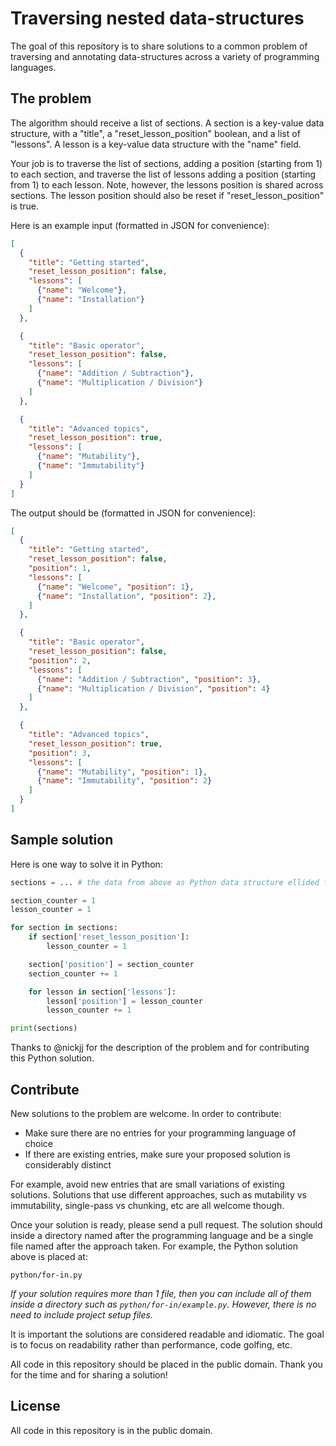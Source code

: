 # Traversing nested data-structures

The goal of this repository is to share solutions to a common problem of traversing and annotating data-structures across a variety of programming languages.

## The problem

The algorithm should receive a list of sections. A section is a key-value data structure, with a "title", a "reset_lesson_position" boolean, and a list of "lessons". A lesson is a key-value data structure with the "name" field.

Your job is to traverse the list of sections, adding a position (starting from 1) to each section, and traverse the list of lessons adding a position (starting from 1) to each lesson. Note, however, the lessons position is shared across sections. The lesson position should also be reset if "reset_lesson_position" is true.

Here is an example input (formatted in JSON for convenience):

```json
[
  {
    "title": "Getting started",
    "reset_lesson_position": false,
    "lessons": [
      {"name": "Welcome"},
      {"name": "Installation"}
    ]
  },

  {
    "title": "Basic operator",
    "reset_lesson_position": false,
    "lessons": [
      {"name": "Addition / Subtraction"},
      {"name": "Multiplication / Division"}
    ]
  },

  {
    "title": "Advanced topics",
    "reset_lesson_position": true,
    "lessons": [
      {"name": "Mutability"},
      {"name": "Immutability"}
    ]
  }
]
```

The output should be (formatted in JSON for convenience):

```json
[
  {
    "title": "Getting started",
    "reset_lesson_position": false,
    "position": 1,
    "lessons": [
      {"name": "Welcome", "position": 1},
      {"name": "Installation", "position": 2},
    ]
  },

  {
    "title": "Basic operator",
    "reset_lesson_position": false,
    "position": 2,
    "lessons": [
      {"name": "Addition / Subtraction", "position": 3},
      {"name": "Multiplication / Division", "position": 4}
    ]
  },

  {
    "title": "Advanced topics",
    "reset_lesson_position": true,
    "position": 3,
    "lessons": [
      {"name": "Mutability", "position": 1},
      {"name": "Immutability", "position": 2}
    ]
  }
]
```

## Sample solution

Here is one way to solve it in Python:

```python
sections = ... # the data from above as Python data structure ellided for convenience

section_counter = 1
lesson_counter = 1

for section in sections:
    if section['reset_lesson_position']:
        lesson_counter = 1

    section['position'] = section_counter
    section_counter += 1

    for lesson in section['lessons']:
        lesson['position'] = lesson_counter
        lesson_counter += 1

print(sections)
```

Thanks to @nickjj for the description of the problem and for contributing this Python solution.

## Contribute

New solutions to the problem are welcome. In order to contribute:

  * Make sure there are no entries for your programming language of choice
  * If there are existing entries, make sure your proposed solution is considerably distinct

For example, avoid new entries that are small variations of existing solutions. Solutions that use different approaches, such as mutability vs immutability, single-pass vs chunking, etc are all welcome though.

Once your solution is ready, please send a pull request. The solution should inside a directory named after the programming language and be a single file named after the approach taken. For example, the Python solution above is placed at:

    python/for-in.py

*If your solution requires more than 1 file, then you can include all of them inside a directory such as `python/for-in/example.py`. However, there is no need to include project setup files.*

It is important the solutions are considered readable and idiomatic. The goal is to focus on readability rather than performance, code golfing, etc.

All code in this repository should be placed in the public domain. Thank you for the time and for sharing a solution!

## License

All code in this repository is in the public domain.
